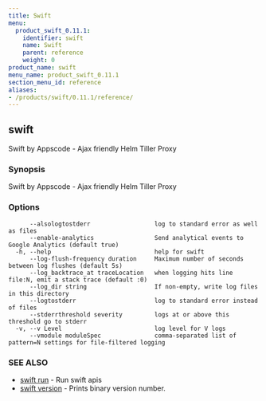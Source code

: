 ```yaml
---
title: Swift
menu:
  product_swift_0.11.1:
    identifier: swift
    name: Swift
    parent: reference
    weight: 0
product_name: swift
menu_name: product_swift_0.11.1
section_menu_id: reference
aliases:
- /products/swift/0.11.1/reference/
---
```


## swift

Swift by Appscode - Ajax friendly Helm Tiller Proxy

### Synopsis

Swift by Appscode - Ajax friendly Helm Tiller Proxy

### Options

```
      --alsologtostderr                  log to standard error as well as files
      --enable-analytics                 Send analytical events to Google Analytics (default true)
  -h, --help                             help for swift
      --log-flush-frequency duration     Maximum number of seconds between log flushes (default 5s)
      --log_backtrace_at traceLocation   when logging hits line file:N, emit a stack trace (default :0)
      --log_dir string                   If non-empty, write log files in this directory
      --logtostderr                      log to standard error instead of files
      --stderrthreshold severity         logs at or above this threshold go to stderr
  -v, --v Level                          log level for V logs
      --vmodule moduleSpec               comma-separated list of pattern=N settings for file-filtered logging
```

### SEE ALSO

* [swift run](/products/swift/0.11.1/reference/swift_run)	 - Run swift apis
* [swift version](/products/swift/0.11.1/reference/swift_version)	 - Prints binary version number.

